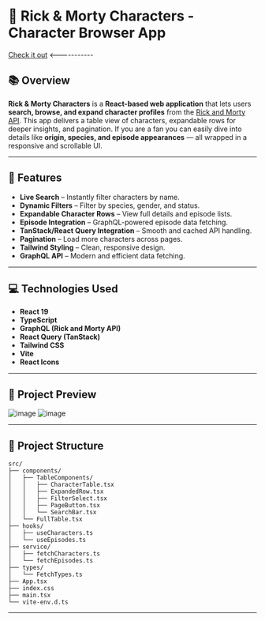 # 🧪 Rick & Morty Characters - Character Browser App

[Check it out](https://caiko.github.io/rick-and-morty-characters/) <-----------

## 📚 Overview

**Rick & Morty Characters** is a **React-based web application** that lets users **search, browse, and expand character profiles** from the [Rick and Morty API](https://rickandmortyapi.com). This app delivers a table view of characters, expandable rows for deeper insights, and pagination. If you are a fan you can easily dive into details like **origin, species, and episode appearances** — all wrapped in a responsive and scrollable UI.

---

## 🚀 Features

-  **Live Search** – Instantly filter characters by name.
-  **Dynamic Filters** – Filter by species, gender, and status.
-  **Expandable Character Rows** – View full details and episode lists.
-  **Episode Integration** – GraphQL-powered episode data fetching.
-  **TanStack/React Query Integration** – Smooth and cached API handling.
-  **Pagination** – Load more characters across pages.
-  **Tailwind Styling** – Clean, responsive design.
-  **GraphQL API** – Modern and efficient data fetching.

---

## 💻 Technologies Used

- **React 19**
- **TypeScript**
- **GraphQL (Rick and Morty API)**
- **React Query (TanStack)**
- **Tailwind CSS**
- **Vite**
- **React Icons**

---

## 📸 Project Preview

![image](https://github.com/user-attachments/assets/b61c72d8-19e6-414e-86eb-143c2fc810b0)
![image](https://github.com/user-attachments/assets/016b4eba-fe77-47e2-9cd5-0f4623c6aa7f)



---

## 📂 Project Structure

```
src/
├── components/
│   ├── TableComponents/
│   │   ├── CharacterTable.tsx
│   │   ├── ExpandedRow.tsx
│   │   ├── FilterSelect.tsx
│   │   ├── PageButton.tsx
│   │   └── SearchBar.tsx
│   └── FullTable.tsx
├── hooks/
│   ├── useCharacters.ts
│   └── useEpisodes.ts
├── service/
│   ├── fetchCharacters.ts
│   └── fetchEpisodes.ts
├── types/
│   └── FetchTypes.ts
├── App.tsx
├── index.css
├── main.tsx
└── vite-env.d.ts
```

---


